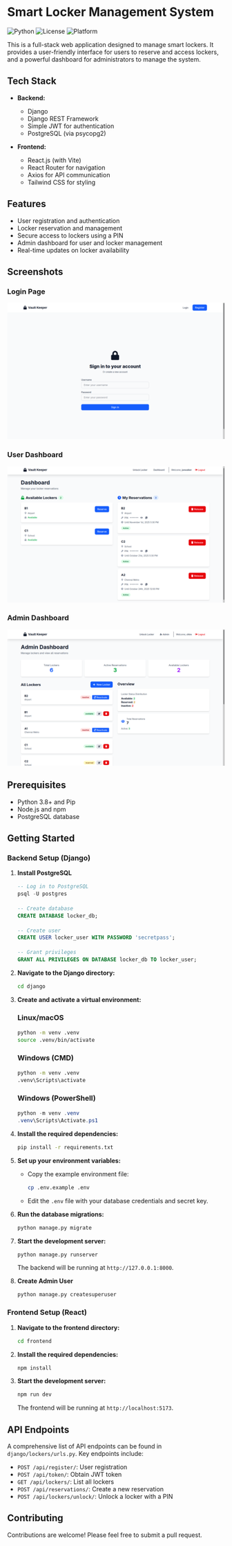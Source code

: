 # Smart Locker Management System

![Python](https://img.shields.io/badge/python-3.8+-blue.svg)
![License](https://img.shields.io/badge/license-MIT-green.svg)
![Platform](https://img.shields.io/badge/platform-Windows%20%7C%20macOS%20%7C%20Linux-lightgrey.svg)

This is a full-stack web application designed to manage smart lockers. It provides a user-friendly interface for users to reserve and access lockers, and a powerful dashboard for administrators to manage the system.

## Tech Stack

- **Backend:**
  - Django
  - Django REST Framework
  - Simple JWT for authentication
  - PostgreSQL (via psycopg2)

- **Frontend:**
  - React.js (with Vite)
  - React Router for navigation
  - Axios for API communication
  - Tailwind CSS for styling

## Features

- User registration and authentication
- Locker reservation and management
- Secure access to lockers using a PIN
- Admin dashboard for user and locker management
- Real-time updates on locker availability

## Screenshots

### Login Page
![Login Page](screenshots/20251020_14h51m41s_grim.png)

### User Dashboard
![User Dashboard](screenshots/20251020_14h51m36s_grim.png)

### Admin Dashboard
![Admin Dashboard](screenshots/20251020_14h52m00s_grim.png)

## Prerequisites

- Python 3.8+ and Pip
- Node.js and npm
- PostgreSQL database

## Getting Started

### Backend Setup (Django)

1.  **Install PostgreSQL**
    ```sql
    -- Log in to PostgreSQL
    psql -U postgres

    -- Create database
    CREATE DATABASE locker_db;

    -- Create user
    CREATE USER locker_user WITH PASSWORD 'secretpass';

    -- Grant privileges
    GRANT ALL PRIVILEGES ON DATABASE locker_db TO locker_user;
    ```
2.  **Navigate to the Django directory:**
    ```bash
    cd django
    ```

3.  **Create and activate a virtual environment:**

    ### Linux/macOS
    ```bash
    python -m venv .venv
    source .venv/bin/activate
    ```
    ### Windows (CMD)
    ```cmd
    python -m venv .venv
    .venv\Scripts\activate
    ```
    ### Windows (PowerShell)
    ```powershell
    python -m venv .venv
    .venv\Scripts\Activate.ps1
    ```

4.  **Install the required dependencies:**
    ```bash
    pip install -r requirements.txt
    ```

5.  **Set up your environment variables:**
    - Copy the example environment file:
      ```bash
      cp .env.example .env
      ```
    - Edit the `.env` file with your database credentials and secret key.

6.  **Run the database migrations:**
    ```bash
    python manage.py migrate
    ```

7.  **Start the development server:**
    ```bash
    python manage.py runserver
    ```
    The backend will be running at `http://127.0.0.1:8000`.

8. **Create Admin User**
    ```bash
    python manage.py createsuperuser
    ```

### Frontend Setup (React)

1.  **Navigate to the frontend directory:**
    ```bash
    cd frontend
    ```

2.  **Install the required dependencies:**
    ```bash
    npm install
    ```

3.  **Start the development server:**
    ```bash
    npm run dev
    ```
    The frontend will be running at `http://localhost:5173`.

## API Endpoints

A comprehensive list of API endpoints can be found in `django/lockers/urls.py`. Key endpoints include:

- `POST /api/register/`: User registration
- `POST /api/token/`: Obtain JWT token
- `GET /api/lockers/`: List all lockers
- `POST /api/reservations/`: Create a new reservation
- `POST /api/lockers/unlock/`: Unlock a locker with a PIN

## Contributing

Contributions are welcome! Please feel free to submit a pull request.
